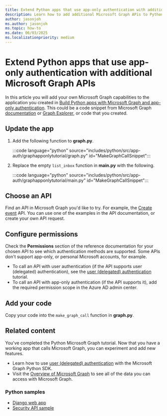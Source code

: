 ```yaml
---
title: Extend Python apps that use app-only authentication with additional Microsoft Graph APIs
description: Learn how to add additional Microsoft Graph APis to Python apps
author: jasonjoh
ms.author: jasonjoh
ms.topic: how-to
ms.date: 06/03/2025
ms.localizationpriority: medium
---
```


# Extend Python apps that use app-only authentication with additional Microsoft Graph APIs

In this article you will add your own Microsoft Graph capabilities to the application you created in [Build Python apps with Microsoft Graph and app-only authentication](python-app-only.md). This could be a code snippet from Microsoft Graph [documentation](/graph/api/overview) or [Graph Explorer](https://developer.microsoft.com/graph/graph-explorer), or code that you created.

## Update the app

1. Add the following function to **graph.py**.

    :::code language="python" source="includes/python/src/app-auth/graphapponlytutorial/graph.py" id="MakeGraphCallSnippet":::

1. Replace the empty `list_inbox` function in **main.py** with the following.

    :::code language="python" source="includes/python/src/app-auth/graphapponlytutorial/main.py" id="MakeGraphCallSnippet":::

## Choose an API

Find an API in Microsoft Graph you'd like to try. For example, the [Create event](/graph/api/user-post-events) API. You can use one of the examples in the API documentation, or create your own API request.

## Configure permissions

Check the **Permissions** section of the reference documentation for your chosen API to see which authentication methods are supported. Some APIs don't support app-only, or personal Microsoft accounts, for example.

- To call an API with user authentication (if the API supports user (delegated) authentication), see the [user (delegated) authentication](dotnet.md) tutorial.
- To call an API with app-only authentication (if the API supports it), add the required permission scope in the Azure AD admin center.

## Add your code

Copy your code into the `make_graph_call` function in **graph.py**.

## Related content

You've completed the Python Microsoft Graph tutorial. Now that you have a working app that calls Microsoft Graph, you can experiment and add new features.

- Learn how to use [user (delegated) authentication](python.md) with the Microsoft Graph Python SDK.
- Visit the [Overview of Microsoft Graph](/graph/overview) to see all of the data you can access with Microsoft Graph.

### Python samples

- [Django web app](https://github.com/microsoftgraph/msgraph-training-pythondjangoapp)
- [Security API sample](https://github.com/microsoftgraph/python-security-rest-sample)
